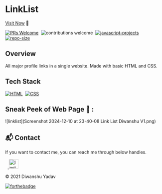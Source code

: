 # LinkList

[Visit Now](https://diwanshu-lab.github.io/LinkList) 🚀

[![PRs Welcome](https://img.shields.io/badge/PRs-Welcome-brightgreen.svg?style=flat&logo=github)](https://github.com/diwanshu-lab/LinkList)&nbsp;
![contributions welcome](https://img.shields.io/static/v1.svg?label=Contributions&message=Welcome&color=brightgreen&style=flat&logo=github)&nbsp;
[![javascript-projects](https://img.shields.io/website-up-down-green-red/http/shields.io.svg?color=blue)](https://diwanshu-lab.github.io/LinkList/)&nbsp;
[![repo-size](https://img.shields.io/github/repo-size/diwanshu-lab/JavaScript-Projects)](https://github.com/diwanshu-lab/LinkList)




## Overview

All major profile links in a single website.
Made with basic HTML and CSS.

## Tech Stack
[![HTML](https://img.shields.io/badge/html5%20-%23E34F26.svg?&style=for-the-badge&logo=html5&logoColor=white)](https://github.com/diwanshu-lab/LinkList/search?l=html)&nbsp;
[![CSS](https://img.shields.io/badge/css3%20-%231572B6.svg?&style=for-the-badge&logo=css3&logoColor=white)](https://github.com/diwanshu-lab/LinkList/search?l=css)&nbsp;

## Sneak Peek of Web Page 🙈 :
![linklist](Screenshot 2024-12-10 at 23-40-08 Link List Diwanshu V1.png)



<h2>📬 Contact</h2>

If you want to contact me, you can reach me through below handles.

&nbsp;&nbsp;<a href="https://www.instagram.com/connect_with_diwan/" target="_blank">
  <img src="https://upload.wikimedia.org/wikipedia/commons/a/a5/Instagram_icon.png" alt="Instagram" width="30">
</a>

© 2021 Diwanshu Yadav


[![forthebadge](https://forthebadge.com/images/badges/built-with-love.svg)](https://forthebadge.com)
